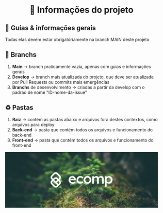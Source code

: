 <h1 align="center">
    🐧 Informações do projeto
</h1>

## 🚀 Guias & informações gerais

Todas elas devem estar obrigatóriamente na branch MAIN deste projeto

## 📎 Branchs

1. **Main** -> branch praticamente vazia, apenas com guias e informações gerais
2. **Develop** -> branch mais atualizada do projeto, que deve ser atualizada por Pull Requests ou commits mais emergências
3. **Branchs** de desenvolvimento -> criadas a partir da develop com o padrao de nome "ID-nome-da-issue"

## ♻️ Pastas

1. **Raiz** -> contém as pastas abaixo e arquivos fora destes contextos, como arquivos para deploy
2. **Back-end** -> pasta que contém todos os arquivos e funcionamento do back-end
3. **Front-end** -> pasta que contém todos os arquivos e funcionamento do front-end

![Logo da Ecomp na frente de plantas](https://github.com/ecomp-co/.github/blob/main/assets/banner.png)
